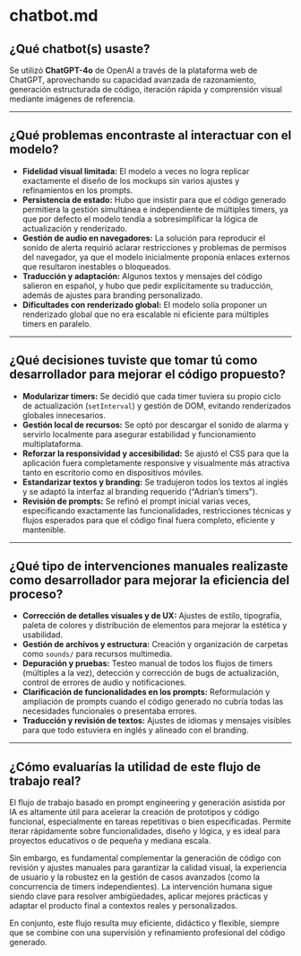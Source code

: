 # chatbot.md

## ¿Qué chatbot(s) usaste?

Se utilizó **ChatGPT-4o** de OpenAI a través de la plataforma web de ChatGPT, aprovechando su capacidad avanzada de razonamiento, generación estructurada de código, iteración rápida y comprensión visual mediante imágenes de referencia.

---

## ¿Qué problemas encontraste al interactuar con el modelo?

- **Fidelidad visual limitada:** El modelo a veces no logra replicar exactamente el diseño de los mockups sin varios ajustes y refinamientos en los prompts.
- **Persistencia de estado:** Hubo que insistir para que el código generado permitiera la gestión simultánea e independiente de múltiples timers, ya que por defecto el modelo tendía a sobresimplificar la lógica de actualización y renderizado.
- **Gestión de audio en navegadores:** La solución para reproducir el sonido de alerta requirió aclarar restricciones y problemas de permisos del navegador, ya que el modelo inicialmente proponía enlaces externos que resultaron inestables o bloqueados.
- **Traducción y adaptación:** Algunos textos y mensajes del código salieron en español, y hubo que pedir explícitamente su traducción, además de ajustes para branding personalizado.
- **Dificultades con renderizado global:** El modelo solía proponer un renderizado global que no era escalable ni eficiente para múltiples timers en paralelo.

---

## ¿Qué decisiones tuviste que tomar tú como desarrollador para mejorar el código propuesto?

- **Modularizar timers:** Se decidió que cada timer tuviera su propio ciclo de actualización (`setInterval`) y gestión de DOM, evitando renderizados globales innecesarios.
- **Gestión local de recursos:** Se optó por descargar el sonido de alarma y servirlo localmente para asegurar estabilidad y funcionamiento multiplataforma.
- **Reforzar la responsividad y accesibilidad:** Se ajustó el CSS para que la aplicación fuera completamente responsive y visualmente más atractiva tanto en escritorio como en dispositivos móviles.
- **Estandarizar textos y branding:** Se tradujeron todos los textos al inglés y se adaptó la interfaz al branding requerido (“Adrian’s timers”).
- **Revisión de prompts:** Se refinó el prompt inicial varias veces, especificando exactamente las funcionalidades, restricciones técnicas y flujos esperados para que el código final fuera completo, eficiente y mantenible.

---

## ¿Qué tipo de intervenciones manuales realizaste como desarrollador para mejorar la eficiencia del proceso?

- **Corrección de detalles visuales y de UX:** Ajustes de estilo, tipografía, paleta de colores y distribución de elementos para mejorar la estética y usabilidad.
- **Gestión de archivos y estructura:** Creación y organización de carpetas como `sounds/` para recursos multimedia.
- **Depuración y pruebas:** Testeo manual de todos los flujos de timers (múltiples a la vez), detección y corrección de bugs de actualización, control de errores de audio y notificaciones.
- **Clarificación de funcionalidades en los prompts:** Reformulación y ampliación de prompts cuando el código generado no cubría todas las necesidades funcionales o presentaba errores.
- **Traducción y revisión de textos:** Ajustes de idiomas y mensajes visibles para que todo estuviera en inglés y alineado con el branding.

---

## ¿Cómo evaluarías la utilidad de este flujo de trabajo real?

El flujo de trabajo basado en prompt engineering y generación asistida por IA es altamente útil para acelerar la creación de prototipos y código funcional, especialmente en tareas repetitivas o bien especificadas. Permite iterar rápidamente sobre funcionalidades, diseño y lógica, y es ideal para proyectos educativos o de pequeña y mediana escala.

Sin embargo, es fundamental complementar la generación de código con revisión y ajustes manuales para garantizar la calidad visual, la experiencia de usuario y la robustez en la gestión de casos avanzados (como la concurrencia de timers independientes). La intervención humana sigue siendo clave para resolver ambigüedades, aplicar mejores prácticas y adaptar el producto final a contextos reales y personalizados.

En conjunto, este flujo resulta muy eficiente, didáctico y flexible, siempre que se combine con una supervisión y refinamiento profesional del código generado.

